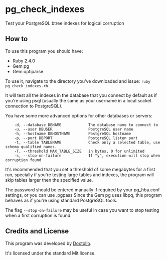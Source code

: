 # pg_check_indexes
Test your PostgreSQL btree indexes for logical corruption

## How to
To use this program you should have:
- Ruby 2.4.0
- Gem pg
- Gem optiparse

To use it, navigate to the directory you've downloaded and issue:
```ruby pg_check_indexes.rb``` 

It will test all the indexes in the database that you connect by default as if you're using psql (usually the same as your username in a local socket connection to PostgreSQL).

You have some more advanced options for other databases or servers:
```
    -d, --database DBNAME            The database name to connect to
    -u, --user DBUSER                PostgreSQL user name
    -h, --hostname DBHOSTNAME        PostgreSQL hostname
    -p, --port DBPORT                PostgreSQL listen port
    -t, --table TABLENAME            Check only a selected table, use schema qualified names.
    -T, --threshold MAX_TABLE_SIZE   in bytes, 0 for unlimited
    -s, --stop-on-failure            If "y", execution will stop when corruption found
```

It's recommended that you set a threshold of some megabytes for a first run, specially if you're testing large tables and indexes, the program will skip tables larger then the specified value.

The password should be entered manually if required by your pg_hba.conf settings, or you can use .pgpass
Since the Gem pg uses libpq, this program behaves as if you're using standard PostgreSQL tools.

The flag `--stop-on-failure` may be useful in case you want to stop testing when a first corruption is found.

## Credits and License
This program was developed by [Doctolib](https://www.doctolib.fr).

It's licensed under the standard Mit license.
